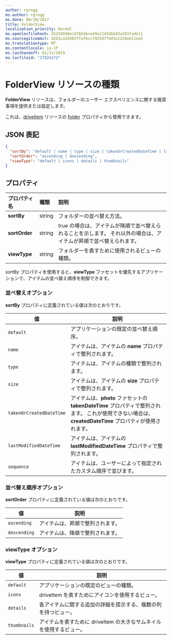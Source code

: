 ```yaml
---
author: rgregg
ms.author: rgregg
ms.date: 09/10/2017
title: FolderView
localization_priority: Normal
ms.openlocfilehash: 2b254568ec97bb5bce49e1143dbb83a183fade11
ms.sourcegitcommit: d2b3ca32602ffa76cc7925d7f4d1e2258e611ea5
ms.translationtype: MT
ms.contentlocale: ja-JP
ms.lasthandoff: 01/11/2019
ms.locfileid: "27824172"
---
```

# <a name="folderview-resource-type"></a>FolderView リソースの種類

**FolderView** リソースは、フォルダーのユーザー エクスペリエンスに関する推奨事項を提供または設定します。

これは、[driveItem][item-resource] リソースの [folder][folder-facet] プロパティから使用できます。

## <a name="json-representation"></a>JSON 表記

<!-- { "blockType": "resource", "@odata.type": "microsoft.graph.folderView" } -->

```json
{
  "sortBy": "default | name | type | size | takenOrCreatedDateTime | lastModifiedDateTime | sequence",
  "sortOrder": "ascending | descending",
  "viewType": "default | icons | details | thumbnails"
}
```

## <a name="properties"></a>プロパティ

| プロパティ名         | 種類   | 説明
|:----------------------|:-------|:--------------------------------------------
| **sortBy**            | string | フォルダーの並べ替え方法。
| **sortOrder**         | string | true の場合は、アイテムが降順で並べ替えられることを示します。 それ以外の場合は、アイテムが昇順で並べ替えられます。
| **viewType**          | string | フォルダーを表すために使用されるビューの種類。

_sortBy_ プロパティを使用すると、**viewType** ファセットを優先するアプリケーションで、アイテムの並べ替え順序を制御できます。

### <a name="sortby-options"></a>並べ替えオプション

**sortBy** プロパティに定義されている値は次のとおりです。

| 値                    | 説明
| ------------------------ | --------------------------------------------------
| `default`                | アプリケーションの既定の並べ替え順序。
| `name`                   | アイテムは、アイテムの **name** プロパティで整列されます。
| `type`                   | アイテムは、アイテムの種類で整列されます。
| `size`                   | アイテムは、アイテムの **size** プロパティで整列されます。
| `takenOrCreatedDateTime` | アイテムは、**photo** ファセットの **takenDateTime** プロパティで整列されます。 これが使用できない場合は、**createdDateTime** プロパティが使用されます。
| `lastModifiedDateTime`   | アイテムは、アイテムの **lastModifiedDateTime** プロパティで整列されます。
| `sequence`               | アイテムは、ユーザーによって指定されたカスタム順序で並びます。


### <a name="sortorder-options"></a>並べ替え順序オプション

**sortOrder** プロパティに定義されている値は次のとおりです。

| 値        | 説明
| ------------ | --------------------------------------------------------------
| `ascending`  | アイテムは、昇順で整列されます。
| `descending` | アイテムは、降順で整列されます。


### <a name="viewtype-options"></a>viewType オプション

**viewType** プロパティに定義されている値は次のとおりです。

| 値        | 説明
| ------------ | --------------------------------------------------------------
| `default`    | アプリケーションの既定のビューの種類。
| `icons`      | driveItem を表すためにアイコンを使用するビュー。
| `details`    | 各アイテムに関する追加の詳細を提示する、複数の列を持つビュー。
| `thumbnails` | アイテムを表すために driveItem の大きなサムネイルを使用するビュー。


[item-resource]: driveitem.md
[folder-facet]: folder.md

<!-- {
  "type": "#page.annotation",
  "description": "The FolderView facet provides or sets recommendations on the user-experience of a folder.",
  "keywords": "view, folderview, sortby, sortorder, viewtype, coversourceid, folder",
  "section": "documentation",
  "suppressions": [
    "Warning: /api-reference/v1.0/resources/folderview.md:
      Found potential enums in resource example that weren't defined in a table:(default,icons,details,thumbnails) are in resource, but () are in table",
    "Warning: /api-reference/v1.0/resources/folderview.md:
      Found potential enums in resource example that weren't defined in a table:(default,name,type,size,takenOrCreatedDateTime,lastModifiedDateTime,sequence) are in resource, but () are in table",
    "Warning: /api-reference/v1.0/resources/folderview.md:
      Found potential enums in resource example that weren't defined in a table:(ascending,descending) are in resource, but () are in table"
  ],
  "tocPath": "Facets/FolderView"
} -->
